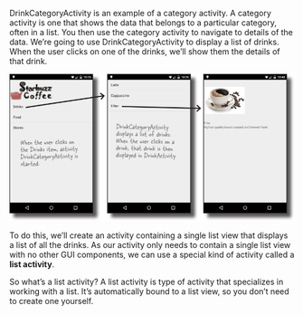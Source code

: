 DrinkCategoryActivity is an example of a category activity. A category activity is one that shows the data that belongs to a particular category, often in a list. You then use the category activity to navigate to details of the data. We’re going to use DrinkCategoryActivity to display a list of drinks. When the user clicks on one of the drinks, we’ll show them the details of that drink.


![](.guides/img/30.png)

To do this, we’ll create an activity containing a single list view that displays a list of all the drinks. As our activity only needs to contain a single list view with no other GUI components, we can use a special kind of activity called a **list activity**. 

So what’s a list activity? A list activity is type of activity that specializes in working with a list. It’s automatically bound to a list view, so you don’t need to create one yourself. 
